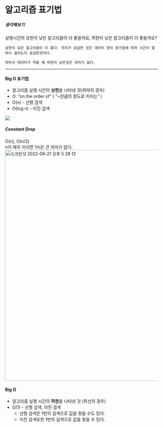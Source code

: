 # 알고리즘 표기법

##### 생각해보기
실행시간의 상한이 낮은 알고리즘이 더 좋을까요, 하한이 낮은 알고리즘이 더 좋을까요?

```
상한이 낮은 알고리즘이 더 좋다. 우리가 궁금한 것은 데이터 양이 증가함에 따라 시간이 얼마나 걸리는지 궁금한것이다. 

따라서 데이터가 적을 때 하한이 낮은것은 의미가 없다.
```

- - -

#### Big O 표기법
- 알고리즘 실행 시간의 **상한**을 나타낸 것(최악의 경우)
- O: “on the order of” ( “~만큼의 정도로 커지는” )
- O(n) - 선형 검색
- O(log n) - 이진 검색

![](https://cs50.harvard.edu/x/2020/notes/3/running_time.png)

##### Constant Drop
O(n), O(n/2)  
n이 매우 커지면 1/n은 큰 의미가 없다.  
<img width="759" alt="스크린샷 2022-06-21 오후 5 28 12" src="https://user-images.githubusercontent.com/87258182/174757151-572ca1a8-3fb2-45ec-8867-7d6afb7f1a36.png">


#### Big Ω
- 알고리즘 실행 시간의 **하한**을 나타낸 것 (최선의 경우)
- Ω(1) - 선형 검색, 이진 검색 
  - 선형 검색은 1번의 검색으로 값을 찾을 수도 있다.
  - 이진 검색또한 1번의 검색으로 값을 찾을 수 있다.


